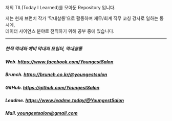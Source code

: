 
저의 TIL(Today I Learned)를 모아둔 Repository 입니다.

저는 현재 브런치 작가 '막내살롱'으로 활동하며 재무/회계 직무 코칭 강사로 일하는 동시에, <br>
데이터 사이언스 분야로 전직하기 위해 공부 중에 있습니다.

------------------------------------------------------------------

##### 현직 막내와 예비 막내의 모임터, 막내살롱

##### Web. https://www.facebook.com/YoungestSalon
##### Brunch. https://brunch.co.kr/@youngestsalon
##### GitHub. https://github.com/YoungestSalon
##### Leadme. https://www.leadme.today/@YoungestSalon
##### Mail. youngestsalon@gmail.com

